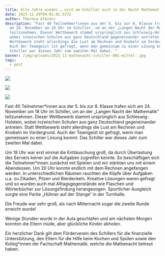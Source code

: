 ```yaml
---
title: Alle Jahre wieder … wird am Schiller auch in der Nacht Mathematik gemacht!
date: 2023-11-29T09:01:02.577Z
author: Theresa Albiker
description: "Fast 40 Teilnehmer*innen aus der 5. bis zur 8. Klasse trafen sich
  am 24. November um 18 Uhr im Schiller, um an der „Langen Nacht der Mathematik“
  teilzunehmen. Dieser Wettbewerb stammt ursprünglich aus Schleswig-Holstein,
  wobei inzwischen Schulen aus ganz Deutschland gegeneinander antreten. Statt
  Wettbewerb steht allerdings die Lust am Rechnen und Knobeln im Vordergrund.
  Auch der Teamgeist ist gefragt, wenn man gemeinsam zu einer Lösung kommt.  Das
  Schiller war dieses Jahr zum zweiten Mal dabei. "
banner: /img/uploads/2023_11-mathenacht-schiller-001-mittel-.jpg
tags:
  - post
---
```

![](/img/uploads/2023_11-mathenacht-schiller-049-mittel-.jpg)

![](/img/uploads/2023_11-mathenacht-schiller-041-mittel-.jpg)

![](/img/uploads/2023_11-mathenacht-schiller-034-mittel-.jpg)

Fast 40 Teilnehmer*innen aus der 5. bis zur 8. Klasse trafen sich am 24. November um 18 Uhr im Schiller, um an der „Langen Nacht der Mathematik“ teilzunehmen. Dieser Wettbewerb stammt ursprünglich aus Schleswig-Holstein, wobei inzwischen Schulen aus ganz Deutschland gegeneinander antreten. Statt Wettbewerb steht allerdings die Lust am Rechnen und Knobeln im Vordergrund. Auch der Teamgeist ist gefragt, wenn man gemeinsam zu einer Lösung kommt.  Das Schiller war dieses Jahr zum zweiten Mal dabei. 

Um 18 Uhr war erst einmal die Enttäuschung groß, da durch Überlastung des Servers keiner auf die Aufgaben zugreifen konnte. So beschäftigen sich die Teilnehmer*innen zunächst mit Spielen und wir stärkten uns mit einem Abendessen. Um 20 Uhr konnte endlich mit dem Rechnen angefangen werden. In unterschiedlichen Räumen rauchten die Köpfe über Aufgaben u.a. zu Zikaden, Pilzen und Bierdeckeln. Kreative Lösungen waren gefragt und so wurden auch mal Alltagsgegenstände wie Flaschen und Wörterbücher zur Lösungsfindung herangezogen. Sportlicher Ausgleich sorgte eine Partie „Hühner auf der Stange“ in der Turnhalle. 

Die Freude war sehr groß, als nach Mitternacht sogar die zweite Runde erreicht wurde! 

Wenige Stunden wurde in der Aula geschlafen und am nächsten Morgen konnten die Eltern müde, aber glückliche Kinder abholen. 

Ein herzlicher Dank gilt dem Förderverein des Schillers für die finanzielle Unterstützung, den Eltern für die Hilfe beim Kochen und Spülen sowie den Kolleg*innen der Fachschaft Mathematik, welche die Mathenacht betreut haben.